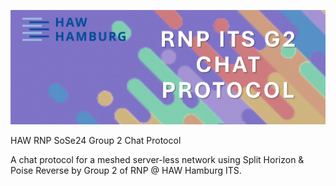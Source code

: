 ![Logo](./protocol/images/banner.png)

HAW RNP SoSe24 Group 2 Chat Protocol

A chat protocol for a meshed server-less network using Split Horizon & Poise Reverse by Group 2 of RNP @ HAW Hamburg ITS.
